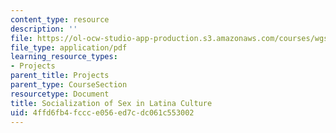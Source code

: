 ```yaml
---
content_type: resource
description: ''
file: https://ol-ocw-studio-app-production.s3.amazonaws.com/courses/wgs-s10-special-topics-in-women-gender-studies-seminar-latina-womens-voices-spring-2010/4ffd6fb4fccce056ed7cdc061c553002_MITWGS_S10S10_solitn.pdf
file_type: application/pdf
learning_resource_types:
- Projects
parent_title: Projects
parent_type: CourseSection
resourcetype: Document
title: Socialization of Sex in Latina Culture
uid: 4ffd6fb4-fccc-e056-ed7c-dc061c553002
---
```

